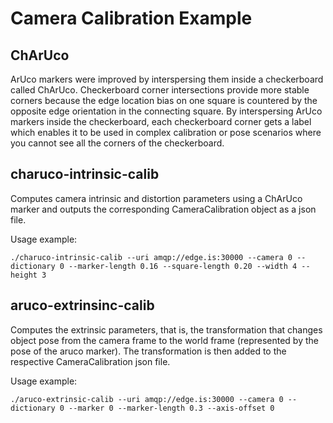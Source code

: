 Camera Calibration Example
==========================================

## ChArUco

ArUco markers were improved by interspersing them inside a checkerboard called ChArUco. Checkerboard corner intersections provide more stable corners because the edge location bias on one square is countered by the opposite edge orientation in the connecting square. By interspersing ArUco markers inside the checkerboard, each checkerboard corner gets a label which enables it to be used in complex calibration or pose scenarios where you cannot see all the corners of the checkerboard.

## charuco-intrinsic-calib

Computes camera intrinsic and distortion parameters using a ChArUco marker and outputs the corresponding CameraCalibration object as a json file.

Usage example:
```shell
./charuco-intrinsic-calib --uri amqp://edge.is:30000 --camera 0 --dictionary 0 --marker-length 0.16 --square-length 0.20 --width 4 --height 3
```

## aruco-extrinsinc-calib

Computes the extrinsic parameters, that is, the transformation that changes object pose from the camera frame to the world frame (represented by the pose of the
aruco marker). The transformation is then added to the respective CameraCalibration json file.

Usage example:
```shell
./aruco-extrinsic-calib --uri amqp://edge.is:30000 --camera 0 --dictionary 0 --marker 0 --marker-length 0.3 --axis-offset 0
```